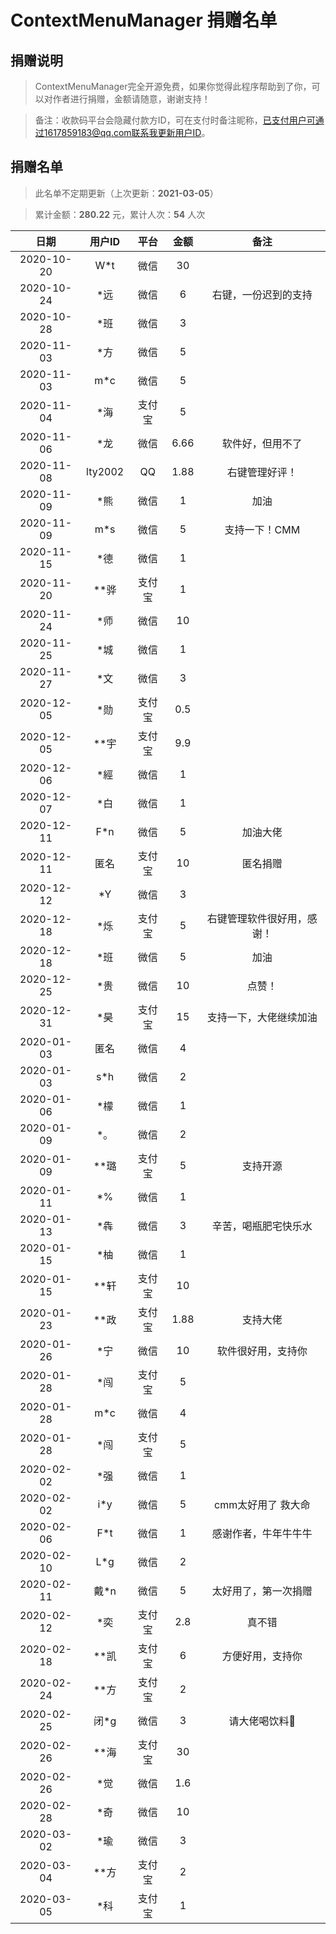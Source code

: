 # ContextMenuManager 捐赠名单

## 捐赠说明

> ContextMenuManager完全开源免费，如果你觉得此程序帮助到了你，可以对作者进行捐赠，金额请随意，谢谢支持！

> 备注：收款码平台会隐藏付款方ID，可在支付时备注昵称，已支付用户可通过1617859183@qq.com联系我更新用户ID。

## 捐赠名单

> 此名单不定期更新（上次更新：**2021-03-05**）

> 累计金额：**280.22** 元，累计人次：**54** 人次

|日期|用户ID|平台|金额|备注
|:--:|:--:|:--:|:--:|:--:
|2020-10-20|W*t|微信|30|
|2020-10-24|*远|微信|6|右键，一份迟到的支持
|2020-10-28|*班|微信|3|
|2020-11-03|*方|微信|5|
|2020-11-03|m*c|微信|5|
|2020-11-04|*海|支付宝|5|
|2020-11-06|*龙|微信|6.66|软件好，但用不了
|2020-11-08|lty2002|QQ|1.88|右键管理好评！
|2020-11-09|*熊|微信|1|加油
|2020-11-09|m*s|微信|5|支持一下！CMM
|2020-11-15|*德|微信|1|
|2020-11-20|**骅|支付宝|1|
|2020-11-24|*师|微信|10|
|2020-11-25|*城|微信|1|
|2020-11-27|*文|微信|3|
|2020-12-05|*勋|支付宝|0.5|
|2020-12-05|**宇|支付宝|9.9|
|2020-12-06|*經|微信|1|
|2020-12-07|*白|微信|1|
|2020-12-11|F*n|微信|5|加油大佬
|2020-12-11|匿名|支付宝|10|匿名捐赠
|2020-12-12|*Y|微信|3|
|2020-12-18|*烁|支付宝|5|右键管理软件很好用，感谢！
|2020-12-18|*班|微信|5|加油
|2020-12-25|*贵|微信|10|点赞！
|2020-12-31|*昊|支付宝|15|支持一下，大佬继续加油
|2020-01-03|匿名|微信|4|
|2020-01-03|s*h|微信|2|
|2020-01-06|*檬|微信|1|
|2020-01-09|*。|微信|2|
|2020-01-09|**璐|支付宝|5|支持开源
|2020-01-11|*%|微信|1|
|2020-01-13|*犇|微信|3|辛苦，喝瓶肥宅快乐水
|2020-01-15|*柚|微信|1|
|2020-01-15|**轩|支付宝|10|
|2020-01-23|**政|支付宝|1.88|支持大佬
|2020-01-26|*宁|微信|10|软件很好用，支持你
|2020-01-28|*闯|支付宝|5|
|2020-01-28|m*c|微信|4|
|2020-01-28|*闯|支付宝|5|
|2020-02-02|*强|微信|1|
|2020-02-02|i*y|微信|5|cmm太好用了 救大命
|2020-02-06|F*t|微信|1|感谢作者，牛年牛牛牛
|2020-02-10|L*g|微信|2|
|2020-02-11|戴*n|微信|5|太好用了，第一次捐赠
|2020-02-12|*奕|支付宝|2.8|真不错
|2020-02-18|**凯|支付宝|6|方便好用，支持你
|2020-02-24|**方|支付宝|2|
|2020-02-25|闭*g|微信|3|请大佬喝饮料🥤
|2020-02-26|**海|支付宝|30|
|2020-02-26|*觉|微信|1.6|
|2020-02-28|*奇|微信|10|
|2020-03-02|*瑜|微信|3|
|2020-03-04|**方|支付宝|2|
|2020-03-05|*科|支付宝|1|